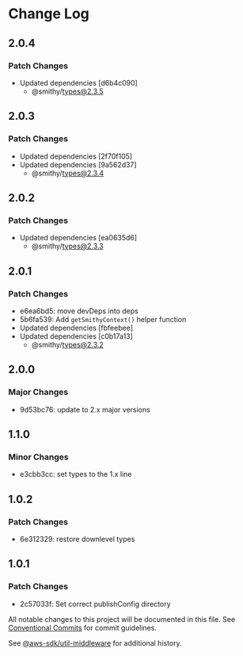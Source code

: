 # Change Log

## 2.0.4

### Patch Changes

- Updated dependencies [d6b4c090]
  - @smithy/types@2.3.5

## 2.0.3

### Patch Changes

- Updated dependencies [2f70f105]
- Updated dependencies [9a562d37]
  - @smithy/types@2.3.4

## 2.0.2

### Patch Changes

- Updated dependencies [ea0635d6]
  - @smithy/types@2.3.3

## 2.0.1

### Patch Changes

- e6ea6bd5: move devDeps into deps
- 5b6fa539: Add `getSmithyContext()` helper function
- Updated dependencies [fbfeebee]
- Updated dependencies [c0b17a13]
  - @smithy/types@2.3.2

## 2.0.0

### Major Changes

- 9d53bc76: update to 2.x major versions

## 1.1.0

### Minor Changes

- e3cbb3cc: set types to the 1.x line

## 1.0.2

### Patch Changes

- 6e312329: restore downlevel types

## 1.0.1

### Patch Changes

- 2c57033f: Set correct publishConfig directory

All notable changes to this project will be documented in this file.
See [Conventional Commits](https://conventionalcommits.org) for commit guidelines.

See [@aws-sdk/util-middleware](https://github.com/aws/aws-sdk-js-v3/blob/main/packages/util-middleware/CHANGELOG.md) for additional history.
